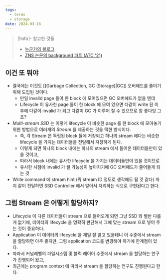 ```yaml
---
tags:
  - terms
  - storage
date: 2024-03-16
---
```

> [!info]- 참고한 것들
> - [누군가의 블로그](https://dhkoo.github.io/2019/02/26/multistream/)
> - [ZNS 논문의 background 파트 (ATC '21)](https://www.usenix.org/system/files/atc21-bjorling.pdf)

## 이건 또 뭐야

- 결국에는 이것도 [[Garbage Collection, GC (Storage)|GC]] 오버헤드를 줄이기 위해 도입된 것이다.
	- 만일 invalid page 들이 한 block 에 모여있으면 GC 오버헤드가 없을 텐데
	- Lifecycle 이 유사한 page 들이 한 block 에 모여 있으면 다같이 write 된 이후에 다같이 invalid 가 되고 다같이 GC 가 이루어 질 수 있으므로 참 좋다잉 그쵸?
- *Multi-stream SSD* 는 이렇게 lifecycle 이 비슷한 page 를 한 block 에 모아놓기 위한 방법으로 여러개의 *Stream* 을 제공하는 것을 택한 방식이다.
	- 즉, 각 Stream 은 독립된 block 들에 저장되고 하나의 stream 에다는 비슷한 lifecycle 을 가지는 데이터들을 전달해서 저장하게 된다.
	- 이렇게 되면 하나의 block 내에는 하나의 stream 에서 들어온 데이터들만이 있을 것이고,
	- 따라서 block 내에는 유사한 lifecycle 을 가지는 데이터들만이 있을 것이므로
	- 유사한 시점에 invalid 가 될 가능성이 높아지기에 GC 오버헤드가 줄어들게 되는 것
- Write command 에 stream hint (뭐 stream ID 정도로 생각해도 될 것 같다) 까지 같이 전달하면 SSD Controller 에서 알아서 처리하는 식으로 구현된다고 한다.

## 그럼 Stream 은 어떻게 할당하지?

- Lifecycle 이 다른 데이터들이 stream 으로 들어오게 되면 그냥 SSD 와 별반 다를게 없기에, 데이터의 lifecycle 을 명확히 판단해서 그에 맞는 stream 으로 넣어 주는 것이 중요하다.
- Application 이 데이터의 lifecycle 을 제일 잘 알고 있을테니 이 수준에서 stream 을 할당하면 아주 좋지만, 그럼 application 코드를 변경해야 하기에 한계점이 있다.
- 따라서 커널레벨의 파일시스템 및 블럭 레이어 수준에서 stream 을 할당하는 연구가 진행되어 왔고,
- 최근에는 program context 에 따라서 stream 을 할당하는 연구도 진행된다고 한다.